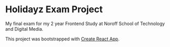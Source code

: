 

# Holidayz Exam Project

My final exam for my 2 year Frontend Study at Noroff School of Technology and Digital Media.

This project was bootstrapped with [Create React App](https://github.com/facebook/create-react-app).

